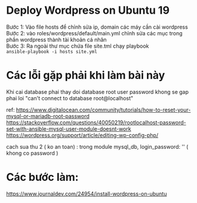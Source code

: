 # Deploy Wordpress on Ubuntu 19

Bước 1: Vào file hosts để chỉnh sửa ip, domain các máy cần cài wordpress  
Bước 2: vào roles/wordpress/default/main.yml chỉnh sửa các mục trong phần wordpress thành tài khoản cá nhân  
Bước 3: Ra ngoài thư mục chứa file site.tml chạy playbook  
``` ansible-playbook -i hosts site.yml ```  

# Các lỗi gặp phải khi làm bài này

Khi cai database phai thay doi database root user password khong se gap phai loi "can't connect to database root@localhost"  

ref: https://www.digitalocean.com/community/tutorials/how-to-reset-your-mysql-or-mariadb-root-password  
https://stackoverflow.com/questions/40050219/rootlocalhost-password-set-with-ansible-mysql-user-module-doesnt-work  
https://wordpress.org/support/article/editing-wp-config-php/  

cach sua thu 2 ( ko an toan) : trong module mysql_db, login_password: '' ( khong co password )  

# Các bước làm:
https://www.journaldev.com/24954/install-wordpress-on-ubuntu


